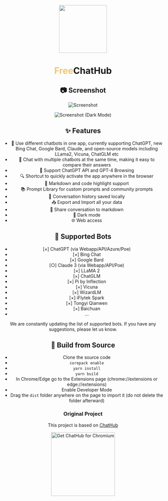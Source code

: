 <p align="center">
    <img src="./src/assets/icon.png" width="150">
</p>

<h1 align="center"><span style="color:#f0c674;">Free</span>ChatHub</h1>

<div align="center">

## 📷 Screenshot

![Screenshot](screenshots/extension.png?raw=true#gh-light-mode-only)

![Screenshot (Dark Mode)](screenshots/dark.png?raw=true#gh-dark-mode-only)

## ✨ Features

- 🤖 Use different chatbots in one app, currently supporting ChatGPT, new Bing Chat, Google Bard, Claude, and open-source models including LLama2, Vicuna, ChatGLM etc
- 💬 Chat with multiple chatbots at the same time, making it easy to compare their answers
- 🚀 Support ChatGPT API and GPT-4 Browsing
- 🔍 Shortcut to quickly activate the app anywhere in the browser
- 🎨 Markdown and code highlight support
- 📚 Prompt Library for custom prompts and community prompts
- 💾 Conversation history saved locally
- 📥 Export and Import all your data
- 🔗 Share conversation to markdown
- 🌙 Dark mode
- 🌐 Web access

## 🤖 Supported Bots

- [×] ChatGPT (via Webapp/API/Azure/Poe)
- [×] Bing Chat
- [×] Google Bard
- [○] Claude 3 (via Webapp/API/Poe)
- [×] LLaMA 2
- [×] ChatGLM
- [×] Pi by Inflection
- [×] Vicuna
- [×] WizardLM
- [×] iFlytek Spark
- [×] Tongyi Qianwen
- [×] Baichuan
- ...

We are constantly updating the list of supported bots. If you have any suggestions, please let us know.

## 🔨 Build from Source

- Clone the source code
- `corepack enable`
- `yarn install`
- `yarn build`
- In Chrome/Edge go to the Extensions page (chrome://extensions or edge://extensions)
- Enable Developer Mode
- Drag the `dist` folder anywhere on the page to import it (do not delete the folder afterward)

### Original Project

This project is based on [ChatHub](https://github.com/chathub-dev/chathub)

<a href="https://chrome.google.com/webstore/detail/chathub-all-in-one-chatbo/iaakpnchhognanibcahlpcplchdfmgma?utm_source=github"><img src="https://user-images.githubusercontent.com/64502893/231991498-8df6dd63-727c-41d0-916f-c90c15127de3.png" width="200" alt="Get ChatHub for Chromium"></a>

</div>
